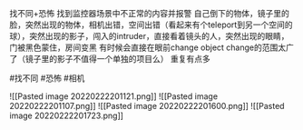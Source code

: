 
找不同+恐怖
找到监控器场景中不正常的内容并报警
自己倒下的物体，镜子里的脸，突然出现的物体，相机出错，空间出错（看起来有个teleport到另一个空间的球），突然出现的影子，闯入的intruder，直接看着镜头的人，突然出现的眼睛，门被黑色蒙住，房间变黑
有时候会直接在眼前change
object change的范围太广了（镜子里的影子不值得一个单独的项目么）
重复有点多




#找不同 #恐怖 #相机

![[Pasted image 20220222201121.png]]
![[Pasted image 20220222201107.png]]
![[Pasted image 20220222201600.png]]
![[Pasted image 20220222201723.png]]